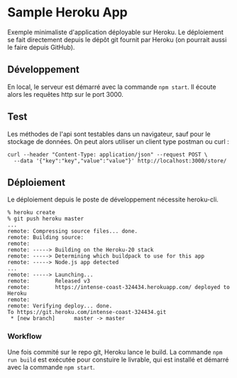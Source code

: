 # Sample Heroku App

Exemple minimaliste d'application déployable sur Heroku.
Le déploiement se fait directement depuis le dépôt git
fournit par Heroku (on pourrait aussi le faire depuis GitHub).

## Développement

En local, le serveur est démarré avec la commande `npm start`.
Il écoute alors les requêtes http sur le port 3000.

## Test

Les méthodes de l'api sont testables dans un navigateur,
sauf pour le stockage de données. On peut alors utiliser
un client type postman ou curl :
```
curl --header "Content-Type: application/json" --request POST \
  --data '{"key":"key","value":"value"}' http://localhost:3000/store/
```

## Déploiement

Le déploiement depuis le poste de développement nécessite heroku-cli.

```
% heroku create 
% git push heroku master
...
remote: Compressing source files... done.
remote: Building source:
remote: 
remote: -----> Building on the Heroku-20 stack
remote: -----> Determining which buildpack to use for this app
remote: -----> Node.js app detected
...
remote: -----> Launching...
remote:        Released v3
remote:        https://intense-coast-324434.herokuapp.com/ deployed to Heroku
remote: 
remote: Verifying deploy... done.
To https://git.heroku.com/intense-coast-324434.git
 * [new branch]      master -> master
```

### Workflow

Une fois commité sur le repo git, Heroku lance le build.
La commande `npm run build` est exécutée pour constuire le livrable,
qui est installé et démarré avec la commande `npm start`.
